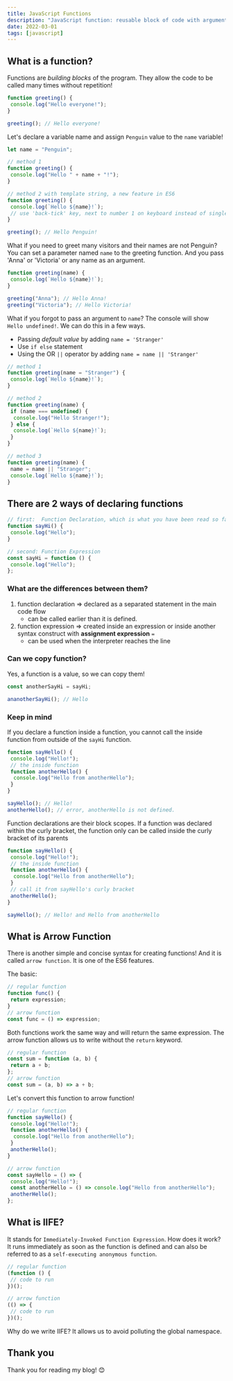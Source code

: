 ```yaml
---
title: JavaScript Functions
description: "JavaScript function: reusable block of code with arguments and defaults. Declare via declaration/ expression; arrow functions are shorter."
date: 2022-03-01
tags: [javascript]
---
```


## What is a function?

Functions are _building blocks_ of the program. They allow the code to be called many times without repetition!

```js
function greeting() {
 console.log("Hello everyone!");
}

greeting(); // Hello everyone!
```

Let's declare a variable name and assign `Penguin` value to the `name` variable!

```js
let name = "Penguin";

// method 1
function greeting() {
 console.log("Hello " + name + "!");
}

// method 2 with template string, a new feature in ES6
function greeting() {
 console.log(`Hello ${name}!`);
 // use 'back-tick' key, next to number 1 on keyboard instead of single or double quotes
}

greeting(); // Hello Penguin!
```

What if you need to greet many visitors and their names are not Penguin? You can set a parameter named `name` to the greeting function. And you pass 'Anna' or 'Victoria' or any name as an argument.

```js
function greeting(name) {
 console.log(`Hello ${name}!`);
}

greeting("Anna"); // Hello Anna!
greeting("Victoria"); // Hello Victoria!
```

What if you forgot to pass an argument to `name`? The console will show `Hello undefined!`. We can do this in a few ways.

- Passing _default value_ by adding `name = 'Stranger'`
- Use `if else` statement
- Using the OR `||` operator by adding `name = name || 'Stranger'`

```js
// method 1
function greeting(name = "Stranger") {
 console.log(`Hello ${name}!`);
}

// method 2
function greeting(name) {
 if (name === undefined) {
  console.log("Hello Stranger!");
 } else {
  console.log(`Hello ${name}!`);
 }
}

// method 3
function greeting(name) {
 name = name || "Stranger";
 console.log(`Hello ${name}!`);
}
```

## There are 2 ways of declaring functions

```js
// first:  Function Declaration, which is what you have been read so far
function sayHi() {
 console.log("Hello");
}

// second: Function Expression
const sayHi = function () {
 console.log("Hello");
};
```

### What are the differences between them?

1. function declaration => declared as a separated statement in the main code flow
   - can be called earlier than it is defined.
2. function expression => created inside an expression or inside another syntax construct with **assignment expression** `=`
   - can be used when the interpreter reaches the line

### Can we copy function?

Yes, a function is a value, so we can copy them!

```js
const anotherSayHi = sayHi;

ananotherSayHi(); // Hello
```

### Keep in mind

If you declare a function inside a function, you cannot call the inside function from outside of the `sayHi` function.

```js
function sayHello() {
 console.log("Hello!");
 // the inside function
 function anotherHello() {
  console.log("Hello from anotherHello");
 }
}

sayHello(); // Hello!
anotherHello(); // error, anotherHello is not defined.
```

Function declarations are their block scopes. If a function was declared within the curly bracket, the function only can be called inside the curly bracket of its parents

```js
function sayHello() {
 console.log("Hello!");
 // the inside function
 function anotherHello() {
  console.log("Hello from anotherHello");
 }
 // call it from sayHello's curly bracket
 anotherHello();
}

sayHello(); // Hello! and Hello from anotherHello
```

## What is Arrow Function

There is another simple and concise syntax for creating functions! And it is called `arrow function`. It is one of the ES6 features.

The basic:

```js
// regular function
function func() {
 return expression;
}
// arrow function
const func = () => expression;
```

Both functions work the same way and will return the same expression. The arrow function allows us to write without the `return` keyword.

```js
// regular function
const sum = function (a, b) {
 return a + b;
};
// arrow function
const sum = (a, b) => a + b;
```

Let's convert this function to arrow function!

```js
// regular function
function sayHello() {
 console.log("Hello!");
 function anotherHello() {
  console.log("Hello from anotherHello");
 }
 anotherHello();
}

// arrow function
const sayHello = () => {
 console.log("Hello!");
 const anotherHello = () => console.log("Hello from anotherHello");
 anotherHello();
};
```

## What is IIFE?

It stands for `Immediately-Invoked Function Expression`. How does it work? It runs immediately as soon as the function is defined and can also be referred to as a `self-executing anonymous function`.

```js
// regular function
(function () {
 // code to run
})();

// arrow function
(() => {
 // code to run
})();
```

Why do we write IIFE? It allows us to avoid polluting the global namespace.

## Thank you

Thank you for reading my blog! 😊
